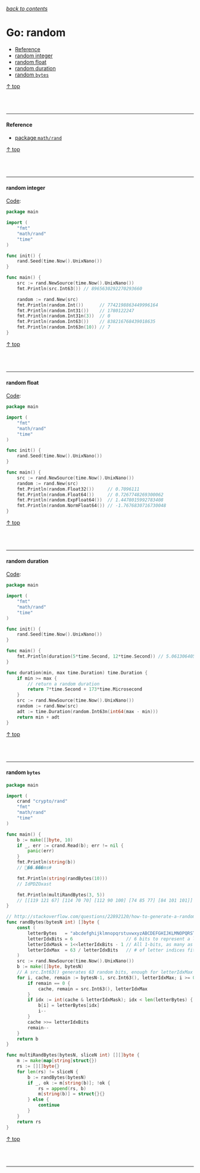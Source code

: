[*back to contents*](https://github.com/gyuho/learn#contents)<br>

# Go: random

- [Reference](#reference)
- [random integer](#random-integer)
- [random float](#random-float)
- [random duration](#random-duration)
- [random `bytes`](#random-bytes)

[↑ top](#go-random)
<br><br><br><br><hr>


#### Reference

- [package `math/rand`](http://golang.org/pkg/math/rand/)

[↑ top](#go-random)
<br><br><br><br><hr>


#### random integer

[Code](http://play.golang.org/p/88gzcG-r4v):

```go
package main

import (
	"fmt"
	"math/rand"
	"time"
)

func init() {
	rand.Seed(time.Now().UnixNano())
}

func main() {
	src := rand.NewSource(time.Now().UnixNano())
	fmt.Println(src.Int63()) // 8965630292270293660

	random := rand.New(src)
	fmt.Println(random.Int())      // 7742198863449996164
	fmt.Println(random.Int31())    // 1780122247
	fmt.Println(random.Int31n(3))  // 0
	fmt.Println(random.Int63())    // 838216768439018635
	fmt.Println(random.Int63n(10)) // 7
}

```

[↑ top](#go-random)
<br><br><br><br><hr>


#### random float

[Code](http://play.golang.org/p/AyWtUt-W7U):

```go
package main

import (
	"fmt"
	"math/rand"
	"time"
)

func init() {
	rand.Seed(time.Now().UnixNano())
}

func main() {
	src := rand.NewSource(time.Now().UnixNano())
	random := rand.New(src)
	fmt.Println(random.Float32())     // 0.7096111
	fmt.Println(random.Float64())     // 0.7267748269300062
	fmt.Println(random.ExpFloat64())  // 1.4478015992783408
	fmt.Println(random.NormFloat64()) // -1.7676830716730048
}

```

[↑ top](#go-random)
<br><br><br><br><hr>


#### random duration

[Code](http://play.golang.org/p/251bHlcW9S):

```go
package main

import (
	"fmt"
	"math/rand"
	"time"
)

func init() {
	rand.Seed(time.Now().UnixNano())
}

func main() {
	fmt.Println(duration(5*time.Second, 12*time.Second)) // 5.061306405s
}

func duration(min, max time.Duration) time.Duration {
	if min >= max {
		// return a random duration
		return 7*time.Second + 173*time.Microsecond
	}
	src := rand.NewSource(time.Now().UnixNano())
	random := rand.New(src)
	adt := time.Duration(random.Int63n(int64(max - min)))
	return min + adt
}

```

[↑ top](#go-random)
<br><br><br><br><hr>


#### random `bytes`

```go
package main

import (
	crand "crypto/rand"
	"fmt"
	"math/rand"
	"time"
)

func main() {
	b := make([]byte, 10)
	if _, err := crand.Read(b); err != nil {
		panic(err)
	}
	fmt.Println(string(b))
	// ��.���ms#

	fmt.Println(string(randBytes(10)))
	// IdPDZOxast

	fmt.Println(multiRandBytes(3, 5))
	// [[119 121 67] [114 70 70] [112 90 100] [74 85 77] [84 101 101]]
}

// http://stackoverflow.com/questions/22892120/how-to-generate-a-random-string-of-a-fixed-length-in-golang
func randBytes(bytesN int) []byte {
	const (
		letterBytes   = "abcdefghijklmnopqrstuvwxyzABCDEFGHIJKLMNOPQRSTUVWXYZ"
		letterIdxBits = 6                    // 6 bits to represent a letter index
		letterIdxMask = 1<<letterIdxBits - 1 // All 1-bits, as many as letterIdxBits
		letterIdxMax  = 63 / letterIdxBits   // # of letter indices fitting in 63 bits
	)
	src := rand.NewSource(time.Now().UnixNano())
	b := make([]byte, bytesN)
	// A src.Int63() generates 63 random bits, enough for letterIdxMax characters!
	for i, cache, remain := bytesN-1, src.Int63(), letterIdxMax; i >= 0; {
		if remain == 0 {
			cache, remain = src.Int63(), letterIdxMax
		}
		if idx := int(cache & letterIdxMask); idx < len(letterBytes) {
			b[i] = letterBytes[idx]
			i--
		}
		cache >>= letterIdxBits
		remain--
	}
	return b
}

func multiRandBytes(bytesN, sliceN int) [][]byte {
	m := make(map[string]struct{})
	rs := [][]byte{}
	for len(rs) != sliceN {
		b := randBytes(bytesN)
		if _, ok := m[string(b)]; !ok {
			rs = append(rs, b)
			m[string(b)] = struct{}{}
		} else {
			continue
		}
	}
	return rs
}

```

[↑ top](#go-random)
<br><br><br><br><hr>
